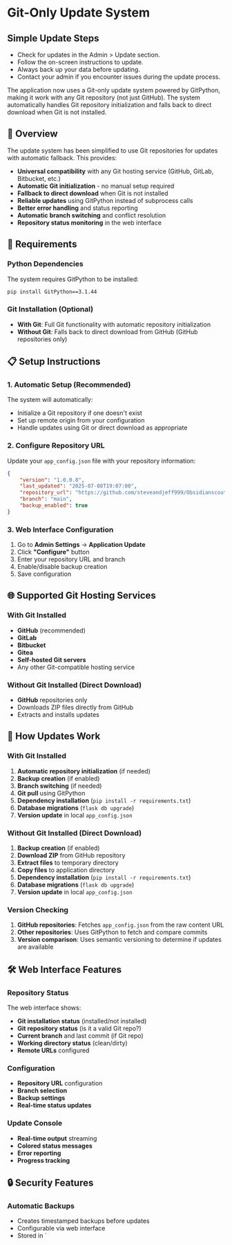 # Git-Only Update System

## Simple Update Steps

- Check for updates in the Admin > Update section.
- Follow the on-screen instructions to update.
- Always back up your data before updating.
- Contact your admin if you encounter issues during the update process.

The application now uses a Git-only update system powered by GitPython, making it work with any Git repository (not just GitHub). The system automatically handles Git repository initialization and falls back to direct download when Git is not installed.

## 🎯 **Overview**

The update system has been simplified to use Git repositories for updates with automatic fallback. This provides:

- **Universal compatibility** with any Git hosting service (GitHub, GitLab, Bitbucket, etc.)
- **Automatic Git initialization** - no manual setup required
- **Fallback to direct download** when Git is not installed
- **Reliable updates** using GitPython instead of subprocess calls
- **Better error handling** and status reporting
- **Automatic branch switching** and conflict resolution
- **Repository status monitoring** in the web interface

## 🔧 **Requirements**

### Python Dependencies
The system requires GitPython to be installed:
```bash
pip install GitPython==3.1.44
```

### Git Installation (Optional)
- **With Git**: Full Git functionality with automatic repository initialization
- **Without Git**: Falls back to direct download from GitHub (GitHub repositories only)

## 📋 **Setup Instructions**

### 1. Automatic Setup (Recommended)
The system will automatically:
- Initialize a Git repository if one doesn't exist
- Set up remote origin from your configuration
- Handle updates using Git or direct download as appropriate

### 2. Configure Repository URL
Update your `app_config.json` file with your repository information:

```json
{
    "version": "1.0.0.8",
    "last_updated": "2025-07-08T19:07:00",
    "repository_url": "https://github.com/steveandjeff999/Obsidianscout.git",
    "branch": "main",
    "backup_enabled": true
}
```

### 3. Web Interface Configuration
1. Go to **Admin Settings** → **Application Update**
2. Click **"Configure"** button
3. Enter your repository URL and branch
4. Enable/disable backup creation
5. Save configuration

## 🌐 **Supported Git Hosting Services**

### With Git Installed
- **GitHub** (recommended)
- **GitLab**
- **Bitbucket**
- **Gitea**
- **Self-hosted Git servers**
- Any other Git-compatible hosting service

### Without Git Installed (Direct Download)
- **GitHub** repositories only
- Downloads ZIP files directly from GitHub
- Extracts and installs updates

## 🔄 **How Updates Work**

### With Git Installed
1. **Automatic repository initialization** (if needed)
2. **Backup creation** (if enabled)
3. **Branch switching** (if needed)
4. **Git pull** using GitPython
5. **Dependency installation** (`pip install -r requirements.txt`)
6. **Database migrations** (`flask db upgrade`)
7. **Version update** in local `app_config.json`

### Without Git Installed (Direct Download)
1. **Backup creation** (if enabled)
2. **Download ZIP** from GitHub repository
3. **Extract files** to temporary directory
4. **Copy files** to application directory
5. **Dependency installation** (`pip install -r requirements.txt`)
6. **Database migrations** (`flask db upgrade`)
7. **Version update** in local `app_config.json`

### Version Checking
1. **GitHub repositories**: Fetches `app_config.json` from the raw content URL
2. **Other repositories**: Uses GitPython to fetch and compare commits
3. **Version comparison**: Uses semantic versioning to determine if updates are available

## 🛠 **Web Interface Features**

### Repository Status
The web interface shows:
- **Git installation status** (installed/not installed)
- **Git repository status** (is it a valid Git repo?)
- **Current branch** and last commit (if Git repo)
- **Working directory status** (clean/dirty)
- **Remote URLs** configured

### Configuration
- **Repository URL** configuration
- **Branch selection**
- **Backup settings**
- **Real-time status updates**

### Update Console
- **Real-time output** streaming
- **Colored status messages**
- **Error reporting**
- **Progress tracking**

## 🔒 **Security Features**

### Automatic Backups
- Creates timestamped backups before updates
- Configurable via web interface
- Stored in `